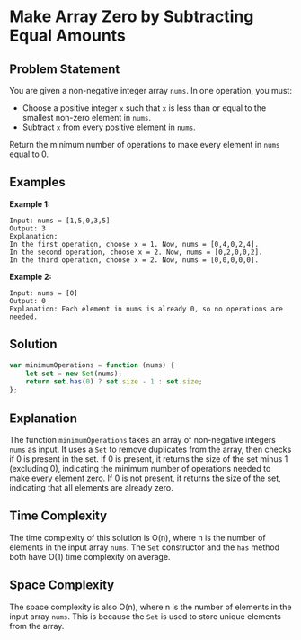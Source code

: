 # Make Array Zero by Subtracting Equal Amounts

## Problem Statement

You are given a non-negative integer array `nums`. In one operation, you must:

- Choose a positive integer `x` such that `x` is less than or equal to the smallest non-zero element in `nums`.
- Subtract `x` from every positive element in `nums`.

Return the minimum number of operations to make every element in `nums` equal to 0.

## Examples

**Example 1:**
```
Input: nums = [1,5,0,3,5]
Output: 3
Explanation:
In the first operation, choose x = 1. Now, nums = [0,4,0,2,4].
In the second operation, choose x = 2. Now, nums = [0,2,0,0,2].
In the third operation, choose x = 2. Now, nums = [0,0,0,0,0].
```

**Example 2:**
```
Input: nums = [0]
Output: 0
Explanation: Each element in nums is already 0, so no operations are needed.
```

## Solution

```javascript
var minimumOperations = function (nums) {
    let set = new Set(nums);
    return set.has(0) ? set.size - 1 : set.size;
};
```

## Explanation

The function `minimumOperations` takes an array of non-negative integers `nums` as input. It uses a `Set` to remove duplicates from the array, then checks if 0 is present in the set. If 0 is present, it returns the size of the set minus 1 (excluding 0), indicating the minimum number of operations needed to make every element zero. If 0 is not present, it returns the size of the set, indicating that all elements are already zero.

## Time Complexity

The time complexity of this solution is O(n), where n is the number of elements in the input array `nums`. The `Set` constructor and the `has` method both have O(1) time complexity on average.

## Space Complexity

The space complexity is also O(n), where n is the number of elements in the input array `nums`. This is because the `Set` is used to store unique elements from the array.
